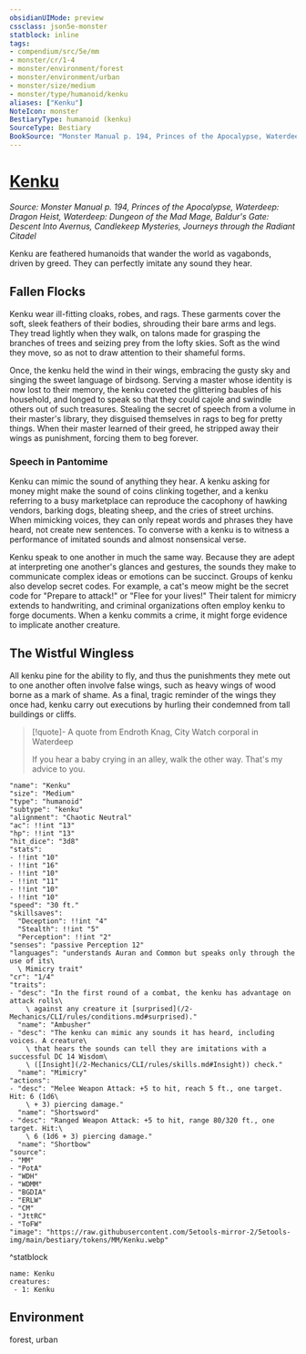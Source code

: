 ```yaml
---
obsidianUIMode: preview
cssclass: json5e-monster
statblock: inline
tags:
- compendium/src/5e/mm
- monster/cr/1-4
- monster/environment/forest
- monster/environment/urban
- monster/size/medium
- monster/type/humanoid/kenku
aliases: ["Kenku"]
NoteIcon: monster
BestiaryType: humanoid (kenku)
SourceType: Bestiary
BookSource: "Monster Manual p. 194, Princes of the Apocalypse, Waterdeep: Dragon Heist, Waterdeep: Dungeon of the Mad Mage, Baldur's Gate: Descent Into Avernus, Candlekeep Mysteries, Journeys through the Radiant Citadel"
---
```

# [Kenku](2-Mechanics/CLI/bestiary/humanoid/kenku.md)
*Source: Monster Manual p. 194, Princes of the Apocalypse, Waterdeep: Dragon Heist, Waterdeep: Dungeon of the Mad Mage, Baldur's Gate: Descent Into Avernus, Candlekeep Mysteries, Journeys through the Radiant Citadel*  

Kenku are feathered humanoids that wander the world as vagabonds, driven by greed. They can perfectly imitate any sound they hear.

## Fallen Flocks

Kenku wear ill-fitting cloaks, robes, and rags. These garments cover the soft, sleek feathers of their bodies, shrouding their bare arms and legs. They tread lightly when they walk, on talons made for grasping the branches of trees and seizing prey from the lofty skies. Soft as the wind they move, so as not to draw attention to their shameful forms.

Once, the kenku held the wind in their wings, embracing the gusty sky and singing the sweet language of birdsong. Serving a master whose identity is now lost to their memory, the kenku coveted the glittering baubles of his household, and longed to speak so that they could cajole and swindle others out of such treasures. Stealing the secret of speech from a volume in their master's library, they disguised themselves in rags to beg for pretty things. When their master learned of their greed, he stripped away their wings as punishment, forcing them to beg forever.

### Speech in Pantomime

Kenku can mimic the sound of anything they hear. A kenku asking for money might make the sound of coins clinking together, and a kenku referring to a busy marketplace can reproduce the cacophony of hawking vendors, barking dogs, bleating sheep, and the cries of street urchins. When mimicking voices, they can only repeat words and phrases they have heard, not create new sentences. To converse with a kenku is to witness a performance of imitated sounds and almost nonsensical verse.

Kenku speak to one another in much the same way. Because they are adept at interpreting one another's glances and gestures, the sounds they make to communicate complex ideas or emotions can be succinct. Groups of kenku also develop secret codes. For example, a cat's meow might be the secret code for "Prepare to attack!" or "Flee for your lives!" Their talent for mimicry extends to handwriting, and criminal organizations often employ kenku to forge documents. When a kenku commits a crime, it might forge evidence to implicate another creature.

## The Wistful Wingless

All kenku pine for the ability to fly, and thus the punishments they mete out to one another often involve false wings, such as heavy wings of wood borne as a mark of shame. As a final, tragic reminder of the wings they once had, kenku carry out executions by hurling their condemned from tall buildings or cliffs.

> [!quote]- A quote from Endroth Knag, City Watch corporal in Waterdeep  
> 
> If you hear a baby crying in an alley, walk the other way. That's my advice to you.


```statblock
"name": "Kenku"
"size": "Medium"
"type": "humanoid"
"subtype": "kenku"
"alignment": "Chaotic Neutral"
"ac": !!int "13"
"hp": !!int "13"
"hit_dice": "3d8"
"stats":
- !!int "10"
- !!int "16"
- !!int "10"
- !!int "11"
- !!int "10"
- !!int "10"
"speed": "30 ft."
"skillsaves":
  "Deception": !!int "4"
  "Stealth": !!int "5"
  "Perception": !!int "2"
"senses": "passive Perception 12"
"languages": "understands Auran and Common but speaks only through the use of its\
  \ Mimicry trait"
"cr": "1/4"
"traits":
- "desc": "In the first round of a combat, the kenku has advantage on attack rolls\
    \ against any creature it [surprised](/2-Mechanics/CLI/rules/conditions.md#surprised)."
  "name": "Ambusher"
- "desc": "The kenku can mimic any sounds it has heard, including voices. A creature\
    \ that hears the sounds can tell they are imitations with a successful DC 14 Wisdom\
    \ ([Insight](/2-Mechanics/CLI/rules/skills.md#Insight)) check."
  "name": "Mimicry"
"actions":
- "desc": "Melee Weapon Attack: +5 to hit, reach 5 ft., one target. Hit: 6 (1d6\
    \ + 3) piercing damage."
  "name": "Shortsword"
- "desc": "Ranged Weapon Attack: +5 to hit, range 80/320 ft., one target. Hit:\
    \ 6 (1d6 + 3) piercing damage."
  "name": "Shortbow"
"source":
- "MM"
- "PotA"
- "WDH"
- "WDMM"
- "BGDIA"
- "ERLW"
- "CM"
- "JttRC"
- "ToFW"
"image": "https://raw.githubusercontent.com/5etools-mirror-2/5etools-img/main/bestiary/tokens/MM/Kenku.webp"
```
^statblock

```encounter-table
name: Kenku
creatures:
 - 1: Kenku
```

## Environment

forest, urban